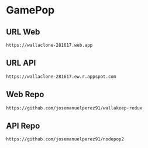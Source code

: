 # GamePop

## URL Web

`https://wallaclone-281617.web.app`

## URL API

`https://wallaclone-281617.ew.r.appspot.com`

## Web Repo

`https://github.com/josemanuelperez91/wallakeep-redux`

## API Repo

`https://github.com/josemanuelperez91/nodepop2`
